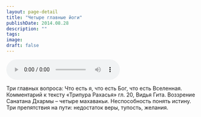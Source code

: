 ```yaml
---
layout: page-detail
title: "Четыре главные йоги"
publishDate: 2014.08.28
description: ""
tags:
image:
draft: false
---
```


<audio title="2014.08.28 - Четыре главные йоги.mp3" src="https://filer-api.advayta.org/v1.0/public/files/75796" controls=""></audio>

 Три главных вопроса: Что есть я, что есть Бог, что есть Вселенная. Комментарий к тексту «Трипура Рахасья» гл. 20, Видья Гита. Воззрение Санатана Дхармы – четыре махавакьи. Неспособность понять истину. Три препятствия на пути: недостаток веры, тупость, желания. 

  
